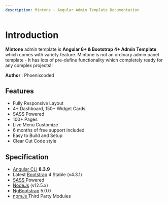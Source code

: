```yaml
---
description: Mintone - Angular Admin Template Documentation
---
```


# Introduction

**Mintone** admin template is **Angular 8+ & Bootstrap 4+ Admin Template** which comes with variety feature. Mintone is not an ordinary admin panel template - It has lots of pre-define functionality which completely ready for any complex projects!!

**Author** : Phoenixcoded

## Features

* Fully Responsive Layout 
* 4+ Dashboard, 150+ Widget Cards
* SASS Powered
* 100+ Pages
* Live Menu Customize
* 6 months of free support included
* Easy to Build and Setup
* Clear Cut Code style

## Specification

* [Angular CLI](https://cli.angular.io/) **8.3.9**
* Latest [Bootstrap](https://getbootstrap.com/) 4 Stable \(v4.3.1\)
* [SASS ](https://sass-lang.com)Powered
* [NodeJs](https://nodejs.org/en/) \(v12.5.x\)
* [NgBootstrap](https://ng-bootstrap.github.io/#/home) 5.0.0
* [npmJs ](https://www.npmjs.com/)Third Party Modules 

